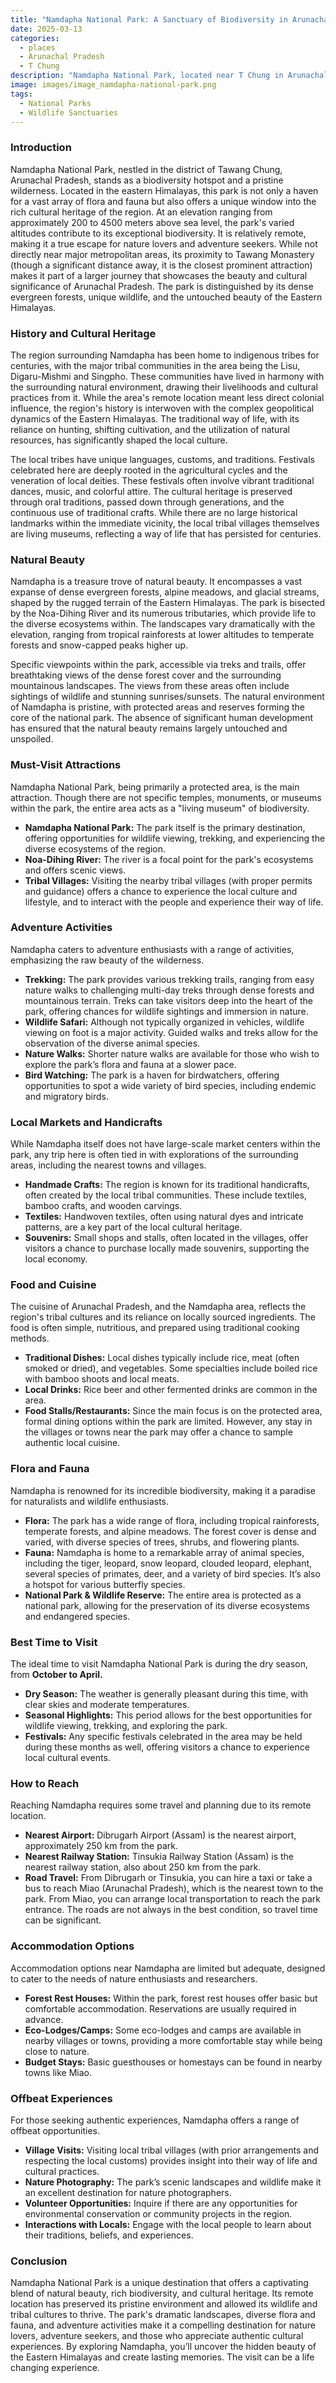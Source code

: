 ```yaml
---
title: "Namdapha National Park: A Sanctuary of Biodiversity in Arunachal Pradesh"
date: 2025-03-13
categories:
  - places
  - Arunachal Pradesh
  - T Chung
description: "Namdapha National Park, located near T Chung in Arunachal Pradesh, is one of India's largest and most biodiverse national parks. Known for its lush forests, alpine meadows, and wetlands, it's a UNESCO Biosphere Reserve. The park is home to diverse wildlife including tigers, elephants, and over 500 bird species, offering an adventurous trekking experience near the Tibetan border with varying altitudes from 300 meters to over 5000 meters."
image: images/image_namdapha-national-park.png
tags: 
  - National Parks
  - Wildlife Sanctuaries
---
```



### **Introduction**

Namdapha National Park, nestled in the district of Tawang Chung, Arunachal Pradesh, stands as a biodiversity hotspot and a pristine wilderness. Located in the eastern Himalayas, this park is not only a haven for a vast array of flora and fauna but also offers a unique window into the rich cultural heritage of the region. At an elevation ranging from approximately 200 to 4500 meters above sea level, the park's varied altitudes contribute to its exceptional biodiversity. It is relatively remote, making it a true escape for nature lovers and adventure seekers. While not directly near major metropolitan areas, its proximity to Tawang Monastery (though a significant distance away, it is the closest prominent attraction) makes it part of a larger journey that showcases the beauty and cultural significance of Arunachal Pradesh. The park is distinguished by its dense evergreen forests, unique wildlife, and the untouched beauty of the Eastern Himalayas.

### **History and Cultural Heritage**

The region surrounding Namdapha has been home to indigenous tribes for centuries, with the major tribal communities in the area being the Lisu, Digaru-Mishmi and Singpho. These communities have lived in harmony with the surrounding natural environment, drawing their livelihoods and cultural practices from it. While the area's remote location meant less direct colonial influence, the region's history is interwoven with the complex geopolitical dynamics of the Eastern Himalayas. The traditional way of life, with its reliance on hunting, shifting cultivation, and the utilization of natural resources, has significantly shaped the local culture. 

The local tribes have unique languages, customs, and traditions. Festivals celebrated here are deeply rooted in the agricultural cycles and the veneration of local deities.  These festivals often involve vibrant traditional dances, music, and colorful attire.  The cultural heritage is preserved through oral traditions, passed down through generations, and the continuous use of traditional crafts. While there are no large historical landmarks within the immediate vicinity, the local tribal villages themselves are living museums, reflecting a way of life that has persisted for centuries.

### **Natural Beauty**

Namdapha is a treasure trove of natural beauty.  It encompasses a vast expanse of dense evergreen forests, alpine meadows, and glacial streams, shaped by the rugged terrain of the Eastern Himalayas.  The park is bisected by the Noa-Dihing River and its numerous tributaries, which provide life to the diverse ecosystems within.  The landscapes vary dramatically with the elevation, ranging from tropical rainforests at lower altitudes to temperate forests and snow-capped peaks higher up.

Specific viewpoints within the park, accessible via treks and trails, offer breathtaking views of the dense forest cover and the surrounding mountainous landscapes. The views from these areas often include sightings of wildlife and stunning sunrises/sunsets. The natural environment of Namdapha is pristine, with protected areas and reserves forming the core of the national park. The absence of significant human development has ensured that the natural beauty remains largely untouched and unspoiled.

### **Must-Visit Attractions**

Namdapha National Park, being primarily a protected area, is the main attraction. Though there are not specific temples, monuments, or museums within the park, the entire area acts as a "living museum" of biodiversity. 

*   **Namdapha National Park:**  The park itself is the primary destination, offering opportunities for wildlife viewing, trekking, and experiencing the diverse ecosystems of the region.
*   **Noa-Dihing River:** The river is a focal point for the park's ecosystems and offers scenic views.
*   **Tribal Villages:** Visiting the nearby tribal villages (with proper permits and guidance) offers a chance to experience the local culture and lifestyle, and to interact with the people and experience their way of life.

### **Adventure Activities**

Namdapha caters to adventure enthusiasts with a range of activities, emphasizing the raw beauty of the wilderness.

*   **Trekking:** The park provides various trekking trails, ranging from easy nature walks to challenging multi-day treks through dense forests and mountainous terrain. Treks can take visitors deep into the heart of the park, offering chances for wildlife sightings and immersion in nature.
*   **Wildlife Safari:** Although not typically organized in vehicles, wildlife viewing on foot is a major activity. Guided walks and treks allow for the observation of the diverse animal species.
*   **Nature Walks:** Shorter nature walks are available for those who wish to explore the park’s flora and fauna at a slower pace.
*   **Bird Watching:** The park is a haven for birdwatchers, offering opportunities to spot a wide variety of bird species, including endemic and migratory birds.

### **Local Markets and Handicrafts**

While Namdapha itself does not have large-scale market centers within the park, any trip here is often tied in with explorations of the surrounding areas, including the nearest towns and villages. 

*   **Handmade Crafts:** The region is known for its traditional handicrafts, often created by the local tribal communities. These include textiles, bamboo crafts, and wooden carvings.
*   **Textiles:**  Handwoven textiles, often using natural dyes and intricate patterns, are a key part of the local cultural heritage.
*   **Souvenirs:** Small shops and stalls, often located in the villages, offer visitors a chance to purchase locally made souvenirs, supporting the local economy.

### **Food and Cuisine**

The cuisine of Arunachal Pradesh, and the Namdapha area, reflects the region's tribal cultures and its reliance on locally sourced ingredients.  The food is often simple, nutritious, and prepared using traditional cooking methods.

*   **Traditional Dishes:**  Local dishes typically include rice, meat (often smoked or dried), and vegetables. Some specialties include boiled rice with bamboo shoots and local meats.
*   **Local Drinks:** Rice beer and other fermented drinks are common in the area.
*   **Food Stalls/Restaurants:**  Since the main focus is on the protected area, formal dining options within the park are limited.  However, any stay in the villages or towns near the park may offer a chance to sample authentic local cuisine.

### **Flora and Fauna**

Namdapha is renowned for its incredible biodiversity, making it a paradise for naturalists and wildlife enthusiasts. 

*   **Flora:** The park has a wide range of flora, including tropical rainforests, temperate forests, and alpine meadows. The forest cover is dense and varied, with diverse species of trees, shrubs, and flowering plants.
*   **Fauna:**  Namdapha is home to a remarkable array of animal species, including the tiger, leopard, snow leopard, clouded leopard, elephant, several species of primates, deer, and a variety of bird species. It’s also a hotspot for various butterfly species.
*   **National Park & Wildlife Reserve:** The entire area is protected as a national park, allowing for the preservation of its diverse ecosystems and endangered species.

### **Best Time to Visit**

The ideal time to visit Namdapha National Park is during the dry season, from **October to April.**

*   **Dry Season:**  The weather is generally pleasant during this time, with clear skies and moderate temperatures.
*   **Seasonal Highlights:** This period allows for the best opportunities for wildlife viewing, trekking, and exploring the park.
*   **Festivals:** Any specific festivals celebrated in the area may be held during these months as well, offering visitors a chance to experience local cultural events.

### **How to Reach**

Reaching Namdapha requires some travel and planning due to its remote location.

*   **Nearest Airport:** Dibrugarh Airport (Assam) is the nearest airport, approximately 250 km from the park.
*   **Nearest Railway Station:** Tinsukia Railway Station (Assam) is the nearest railway station, also about 250 km from the park.
*   **Road Travel:** From Dibrugarh or Tinsukia, you can hire a taxi or take a bus to reach Miao (Arunachal Pradesh), which is the nearest town to the park.  From Miao, you can arrange local transportation to reach the park entrance. The roads are not always in the best condition, so travel time can be significant.

### **Accommodation Options**

Accommodation options near Namdapha are limited but adequate, designed to cater to the needs of nature enthusiasts and researchers.

*   **Forest Rest Houses:**  Within the park, forest rest houses offer basic but comfortable accommodation. Reservations are usually required in advance.
*   **Eco-Lodges/Camps:**  Some eco-lodges and camps are available in nearby villages or towns, providing a more comfortable stay while being close to nature.
*   **Budget Stays:**  Basic guesthouses or homestays can be found in nearby towns like Miao.

### **Offbeat Experiences**

For those seeking authentic experiences, Namdapha offers a range of offbeat opportunities.

*   **Village Visits:**  Visiting local tribal villages (with prior arrangements and respecting the local customs) provides insight into their way of life and cultural practices.
*   **Nature Photography:** The park’s scenic landscapes and wildlife make it an excellent destination for nature photographers.
*   **Volunteer Opportunities:**  Inquire if there are any opportunities for environmental conservation or community projects in the region.
*   **Interactions with Locals:** Engage with the local people to learn about their traditions, beliefs, and experiences.

### **Conclusion**

Namdapha National Park is a unique destination that offers a captivating blend of natural beauty, rich biodiversity, and cultural heritage. Its remote location has preserved its pristine environment and allowed its wildlife and tribal cultures to thrive. The park's dramatic landscapes, diverse flora and fauna, and adventure activities make it a compelling destination for nature lovers, adventure seekers, and those who appreciate authentic cultural experiences. By exploring Namdapha, you’ll uncover the hidden beauty of the Eastern Himalayas and create lasting memories. The visit can be a life changing experience.


